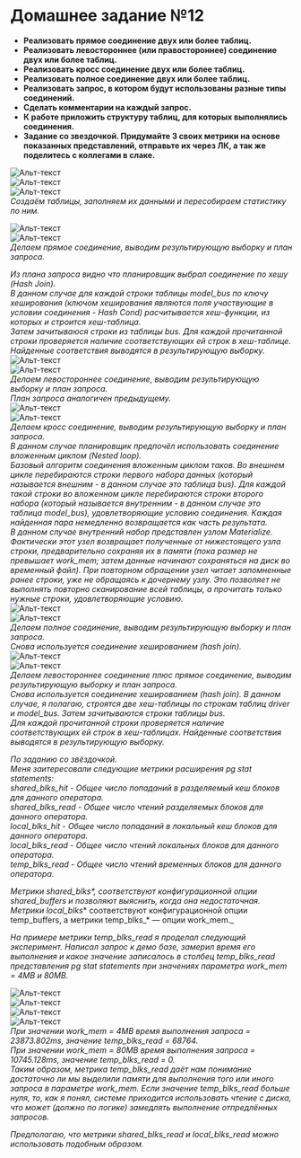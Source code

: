 

# Домашнее задание №12


* **Реализовать прямое соединение двух или более таблиц.**  
* **Реализовать левостороннее (или правостороннее) соединение двух или более таблиц.**  
* **Реализовать кросс соединение двух или более таблиц.**  
* **Реализовать полное соединение двух или более таблиц.**  
* **Реализовать запрос, в котором будут использованы разные типы соединений.**  
* **Сделать комментарии на каждый запрос.**
* **К работе приложить структуру таблиц, для которых выполнялись соединения.**
* **Задание со звездочкой. Придумайте 3 своих метрики на основе показанных представлений, отправьте их через ЛК, а так же поделитесь с коллегами в слаке.**  

![Альт-текст](Images/HW12/01.png)  
![Альт-текст](Images/HW12/02.png)  
![Альт-текст](Images/HW12/03.png)  
_Создаём таблицы, заполняем их данными и пересобираем статистику по ним._  

![Альт-текст](Images/HW12/04.png)  
![Альт-текст](Images/HW12/04_1.png)  
_Делаем прямое соединение, выводим результирующую выборку и план запроса._  

_Из плана запроса видно что планировщик выбрал соединение по хешу (Hash Join)._  
_В данном случае для каждой строки таблицы model_bus по ключу хеширования (ключом хеширования являются поля участвующие в условии соединения - Hash Cond) расчитывается хеш-функции, из которых и строится хеш-таблица._  
_Затем зачитываюся строки из таблицы bus. Для каждой прочитанной строки проверяется наличие соответствующих ей строк в хеш-таблице. Найденные соответствия выводятся в результирующую выборку._  
![Альт-текст](Images/HW12/05.png)  
![Альт-текст](Images/HW12/05_1.png)  
_Делаем левостороннее соединение, выводим результирующую выборку и план запроса._  
_План запроса аналогичен предыдущему._  
![Альт-текст](Images/HW12/06.png)  
![Альт-текст](Images/HW12/06_1.png)  
_Делаем кросс соединение, выводим результирующую выборку и план запроса._  
_В данном случае планировщик предпочёл использовать соединение вложенным циклом (Nested loop)._  
_Базовый алгоритм соединения вложенным циклом таков. Во внешнем цикле перебираются строки первого набора данных (который называется внешним - в данном случае это таблица bus). Для каждой такой строки во вложенном цикле перебираются строки второго набора (который называется внутренним - в данном случае это таблица model_bus), удовлетворяющие условию соединения. Каждая найденная пара немедленно возвращается как часть результата._  
_В данном случае внутренний набор представлен узлом Materialize. Фактически этот узел возвращает полученные от нижестоящего узла строки, предварительно сохраняя их в памяти (пока размер не превышает work_mem; затем данные начинают сохраняться на диск во временный файл). При повторном обращении узел читает запомненные ранее строки, уже не обращаясь к дочернему узлу. Это позволяет не выполнять повторно сканирование всей таблицы, а прочитать только нужные строки, удовлетворяющие условию._  
![Альт-текст](Images/HW12/07.png)  
![Альт-текст](Images/HW12/07_1.png)  
_Делаем полное соединение, выводим результирующую выборку и план запроса._   
_Снова используется соединение хешированием (hash join)._  
![Альт-текст](Images/HW12/08.png)  
![Альт-текст](Images/HW12/08_1.png)  
_Делаем левостороннее соединение плюс прямое соединение, выводим результирующую выборку и план запроса._  
_Снова используется соединение хешированием (hash join). В данном случае, я полагаю, строятся две хеш-таблицы по строкам таблиц driver и model_bus. Затем зачитываются строки таблицы bus._  
_Для каждой прочитанной строки проверяется наличие соответствующих ей строк в хеш-таблицах. Найденные соответствия выводятся в результирующую выборку._
  
  
_По заданию со звёздочкой._  
_Меня заитересовали следующие метрики расширения pg stat statements:_  
_shared_blks_hit - Общее число попаданий в разделяемый кеш блоков для данного оператора._  
_shared_blks_read - Общее число чтений разделяемых блоков для данного оператора._  
_local_blks_hit - Общее число попаданий в локальный кеш блоков для данного оператора._  
_local_blks_read - Общее число чтений локальных блоков для данного оператора._  
_temp_blks_read - Общее число чтений временных блоков для данного оператора._  
  
_Метрики _shared_blks_*, соответствуют конфигурационной опции shared_buffers и позволяют выяснить, когда она недостаточная. Метрики local_blks_* соответствуют конфигурационной опции temp_buffers, а метрики temp_blks_* — опции work_mem._  
  
_На примере метрики temp_blks_read я проделал следующий эксперимент. Написал запрос к демо базе, замерил время его выполнения и какое значение записалось в столбец temp_blks_read представления pg stat statements при значениях параметра work_mem = 4MB и 80MB._
  
![Альт-текст](Images/HW12/09.png)  
![Альт-текст](Images/HW12/09_1.png)  
![Альт-текст](Images/HW12/10.png)  
![Альт-текст](Images/HW12/10_1.png)  
_При значении work_mem = 4MB время выполнения запроса = 23873.802ms, значение temp_blks_read =  68764._  
_При значении work_mem = 80MB время выполнения запроса = 10745.128ms, значение temp_blks_read =  0._  
_Таким образом, метрика temp_blks_read даёт нам понимание достаточно ли мы выделили памяти для выполнения того или иного запроса в параметре work_mem. Если значение temp_blks_read больше нуля, то, как я понял, системе приходится использовать чтение с диска, что может (должно по логике) замедлять выполнение отпредлённых запросов._  
  
_Предполагаю, что метрики shared_blks_read и local_blks_read можно использовать подобным образом._  







